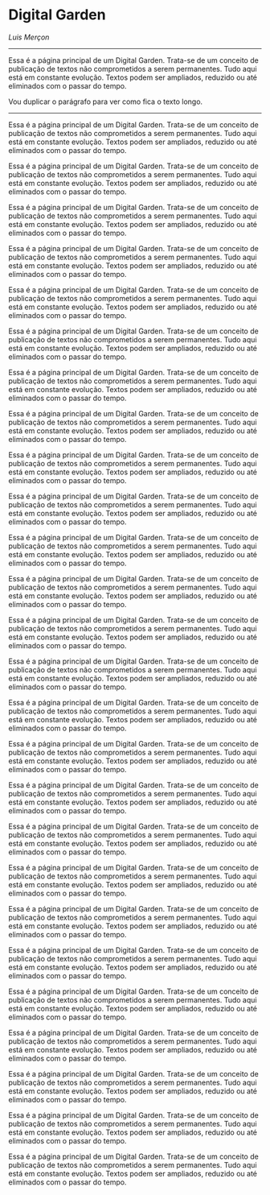 # Digital Garden
*Luis Merçon*

--- 


Essa é a página principal de um Digital Garden. Trata-se de um conceito de publicação de textos não comprometidos a serem permanentes. Tudo aqui está em constante evolução. Textos podem ser ampliados, reduzido ou até eliminados com o passar do tempo.

Vou duplicar o parágrafo para ver como fica o texto longo.

---

Essa é a página principal de um Digital Garden. Trata-se de um conceito de publicação de textos não comprometidos a serem permanentes. Tudo aqui está em constante evolução. Textos podem ser ampliados, reduzido ou até eliminados com o passar do tempo.

Essa é a página principal de um Digital Garden. Trata-se de um conceito de publicação de textos não comprometidos a serem permanentes. Tudo aqui está em constante evolução. Textos podem ser ampliados, reduzido ou até eliminados com o passar do tempo.

Essa é a página principal de um Digital Garden. Trata-se de um conceito de publicação de textos não comprometidos a serem permanentes. Tudo aqui está em constante evolução. Textos podem ser ampliados, reduzido ou até eliminados com o passar do tempo.

Essa é a página principal de um Digital Garden. Trata-se de um conceito de publicação de textos não comprometidos a serem permanentes. Tudo aqui está em constante evolução. Textos podem ser ampliados, reduzido ou até eliminados com o passar do tempo.

Essa é a página principal de um Digital Garden. Trata-se de um conceito de publicação de textos não comprometidos a serem permanentes. Tudo aqui está em constante evolução. Textos podem ser ampliados, reduzido ou até eliminados com o passar do tempo.

Essa é a página principal de um Digital Garden. Trata-se de um conceito de publicação de textos não comprometidos a serem permanentes. Tudo aqui está em constante evolução. Textos podem ser ampliados, reduzido ou até eliminados com o passar do tempo.

Essa é a página principal de um Digital Garden. Trata-se de um conceito de publicação de textos não comprometidos a serem permanentes. Tudo aqui está em constante evolução. Textos podem ser ampliados, reduzido ou até eliminados com o passar do tempo.

Essa é a página principal de um Digital Garden. Trata-se de um conceito de publicação de textos não comprometidos a serem permanentes. Tudo aqui está em constante evolução. Textos podem ser ampliados, reduzido ou até eliminados com o passar do tempo.

Essa é a página principal de um Digital Garden. Trata-se de um conceito de publicação de textos não comprometidos a serem permanentes. Tudo aqui está em constante evolução. Textos podem ser ampliados, reduzido ou até eliminados com o passar do tempo.

Essa é a página principal de um Digital Garden. Trata-se de um conceito de publicação de textos não comprometidos a serem permanentes. Tudo aqui está em constante evolução. Textos podem ser ampliados, reduzido ou até eliminados com o passar do tempo.

Essa é a página principal de um Digital Garden. Trata-se de um conceito de publicação de textos não comprometidos a serem permanentes. Tudo aqui está em constante evolução. Textos podem ser ampliados, reduzido ou até eliminados com o passar do tempo.

Essa é a página principal de um Digital Garden. Trata-se de um conceito de publicação de textos não comprometidos a serem permanentes. Tudo aqui está em constante evolução. Textos podem ser ampliados, reduzido ou até eliminados com o passar do tempo.

Essa é a página principal de um Digital Garden. Trata-se de um conceito de publicação de textos não comprometidos a serem permanentes. Tudo aqui está em constante evolução. Textos podem ser ampliados, reduzido ou até eliminados com o passar do tempo.

Essa é a página principal de um Digital Garden. Trata-se de um conceito de publicação de textos não comprometidos a serem permanentes. Tudo aqui está em constante evolução. Textos podem ser ampliados, reduzido ou até eliminados com o passar do tempo.

Essa é a página principal de um Digital Garden. Trata-se de um conceito de publicação de textos não comprometidos a serem permanentes. Tudo aqui está em constante evolução. Textos podem ser ampliados, reduzido ou até eliminados com o passar do tempo.

Essa é a página principal de um Digital Garden. Trata-se de um conceito de publicação de textos não comprometidos a serem permanentes. Tudo aqui está em constante evolução. Textos podem ser ampliados, reduzido ou até eliminados com o passar do tempo.

Essa é a página principal de um Digital Garden. Trata-se de um conceito de publicação de textos não comprometidos a serem permanentes. Tudo aqui está em constante evolução. Textos podem ser ampliados, reduzido ou até eliminados com o passar do tempo.

Essa é a página principal de um Digital Garden. Trata-se de um conceito de publicação de textos não comprometidos a serem permanentes. Tudo aqui está em constante evolução. Textos podem ser ampliados, reduzido ou até eliminados com o passar do tempo.

Essa é a página principal de um Digital Garden. Trata-se de um conceito de publicação de textos não comprometidos a serem permanentes. Tudo aqui está em constante evolução. Textos podem ser ampliados, reduzido ou até eliminados com o passar do tempo.

Essa é a página principal de um Digital Garden. Trata-se de um conceito de publicação de textos não comprometidos a serem permanentes. Tudo aqui está em constante evolução. Textos podem ser ampliados, reduzido ou até eliminados com o passar do tempo.

Essa é a página principal de um Digital Garden. Trata-se de um conceito de publicação de textos não comprometidos a serem permanentes. Tudo aqui está em constante evolução. Textos podem ser ampliados, reduzido ou até eliminados com o passar do tempo.

Essa é a página principal de um Digital Garden. Trata-se de um conceito de publicação de textos não comprometidos a serem permanentes. Tudo aqui está em constante evolução. Textos podem ser ampliados, reduzido ou até eliminados com o passar do tempo.

Essa é a página principal de um Digital Garden. Trata-se de um conceito de publicação de textos não comprometidos a serem permanentes. Tudo aqui está em constante evolução. Textos podem ser ampliados, reduzido ou até eliminados com o passar do tempo.

Essa é a página principal de um Digital Garden. Trata-se de um conceito de publicação de textos não comprometidos a serem permanentes. Tudo aqui está em constante evolução. Textos podem ser ampliados, reduzido ou até eliminados com o passar do tempo.

Essa é a página principal de um Digital Garden. Trata-se de um conceito de publicação de textos não comprometidos a serem permanentes. Tudo aqui está em constante evolução. Textos podem ser ampliados, reduzido ou até eliminados com o passar do tempo.

Essa é a página principal de um Digital Garden. Trata-se de um conceito de publicação de textos não comprometidos a serem permanentes. Tudo aqui está em constante evolução. Textos podem ser ampliados, reduzido ou até eliminados com o passar do tempo.

